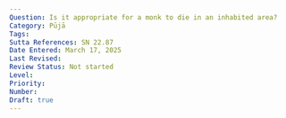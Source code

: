 ```yaml
---
Question: Is it appropriate for a monk to die in an inhabited area?
Category: Pūjā
Tags:
Sutta References: SN 22.87
Date Entered: March 17, 2025
Last Revised:
Review Status: Not started
Level: 
Priority: 
Number: 
Draft: true
---
```


